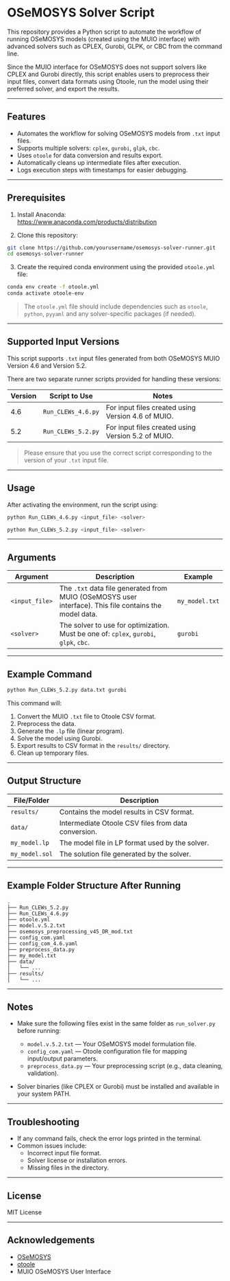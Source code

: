 
# OSeMOSYS Solver Script

This repository provides a Python script to automate the workflow of running OSeMOSYS models (created using the MUIO interface) with advanced solvers such as CPLEX, Gurobi, GLPK, or CBC from the command line.

Since the MUIO interface for OSeMOSYS does not support solvers like CPLEX and Gurobi directly, this script enables users to preprocess their input files, convert data formats using Otoole, run the model using their preferred solver, and export the results.

---

## Features

- Automates the workflow for solving OSeMOSYS models from `.txt` input files.
- Supports multiple solvers: `cplex`, `gurobi`, `glpk`, `cbc`.
- Uses `otoole` for data conversion and results export.
- Automatically cleans up intermediate files after execution.
- Logs execution steps with timestamps for easier debugging.

---

## Prerequisites

1. Install Anaconda:  
   https://www.anaconda.com/products/distribution

2. Clone this repository:
```bash
git clone https://github.com/yourusername/osemosys-solver-runner.git
cd osemosys-solver-runner
```

3. Create the required conda environment using the provided `otoole.yml` file:
```bash
conda env create -f otoole.yml
conda activate otoole-env
```

> The `otoole.yml` file should include dependencies such as `otoole`, `python`, `pyyaml` and any solver-specific packages (if needed).

---

## Supported Input Versions

This script supports `.txt` input files generated from both OSeMOSYS MUIO Version 4.6 and Version 5.2.

There are two separate runner scripts provided for handling these versions:

| Version  | Script to Use         | Notes                                                    |
|----------|-----------------------|----------------------------------------------------------|
| 4.6      | `Run_CLEWs_4.6.py`    | For input files created using Version 4.6 of MUIO.      |
| 5.2      | `Run_CLEWs_5.2.py`    | For input files created using Version 5.2 of MUIO.      |

> Please ensure that you use the correct script corresponding to the version of your `.txt` input file.

---


## Usage

After activating the environment, run the script using:

```bash
python Run_CLEWs_4.6.py <input_file> <solver>
```
```bash
python Run_CLEWs_5.2.py <input_file> <solver>
```
---

## Arguments

| Argument     | Description                                                                                     | Example                   |
|--------------|-------------------------------------------------------------------------------------------------|---------------------------|
| `<input_file>` | The `.txt` data file generated from MUIO (OSeMOSYS user interface). This file contains the model data. | `my_model.txt`           |
| `<solver>`     | The solver to use for optimization. Must be one of: `cplex`, `gurobi`, `glpk`, `cbc`.         | `gurobi`                 |

---

## Example Command

```bash
python Run_CLEWs_5.2.py data.txt gurobi
```

This command will:

1. Convert the MUIO `.txt` file to Otoole CSV format.
2. Preprocess the data.
3. Generate the `.lp` file (linear program).
4. Solve the model using Gurobi.
5. Export results to CSV format in the `results/` directory.
6. Clean up temporary files.

---

## Output Structure

| File/Folder        | Description                                                  |
|-------------------|--------------------------------------------------------------|
| `results/`        | Contains the model results in CSV format.                    |
| `data/`           | Intermediate Otoole CSV files from data conversion.          |
| `my_model.lp`     | The model file in LP format used by the solver.              |
| `my_model.sol`    | The solution file generated by the solver.                   |

---

## Example Folder Structure After Running

```
.
├── Run_CLEWs_5.2.py
├── Run_CLEWs_4.6.py
├── otoole.yml
├── model.v.5.2.txt
├── osemosys_preprocessing_v45_DR_mod.txt
├── config_com.yaml
├── config_com_4.6.yaml
├── preprocess_data.py
├── my_model.txt
├── data/
│   └── ...
├── results/
│   └── ...
```

---

## Notes

- Make sure the following files exist in the same folder as `run_solver.py` before running:
  - `model.v.5.2.txt` — Your OSeMOSYS model formulation file.
  - `config_com.yaml` — Otoole configuration file for mapping input/output parameters.
  - `preprocess_data.py` — Your preprocessing script (e.g., data cleaning, validation).

- Solver binaries (like CPLEX or Gurobi) must be installed and available in your system PATH.

---

## Troubleshooting

- If any command fails, check the error logs printed in the terminal.  
- Common issues include:
  - Incorrect input file format.
  - Solver license or installation errors.
  - Missing files in the directory.

---

## License

MIT License

---

## Acknowledgements

- [OSeMOSYS](https://www.osemosys.org/)
- [otoole](https://otoole.readthedocs.io/en/latest/)
- MUIO OSeMOSYS User Interface
